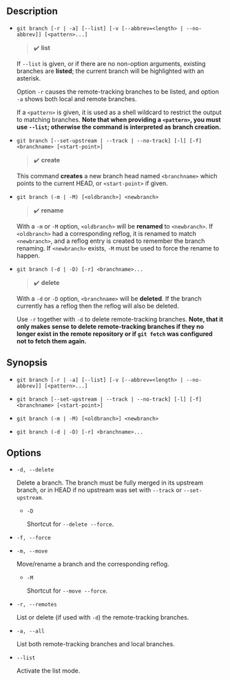 ## Description

- `git branch [-r | -a] [--list] [-v [--abbrev=<length> | --no-abbrev]] [<pattern>...]`

    > :heavy_check_mark: **list**

    If `--list` is given, or if there are no non-option arguments, existing branches are **listed**; the current branch will be highlighted with an asterisk.
    
    Option `-r` causes the remote-tracking branches to be listed, and option `-a` shows both local and remote branches.
    
    If a `<pattern>` is given, it is used as a shell wildcard to restrict the output to matching branches. **Note that when providing a `<pattern>`, you must use `--list`; otherwise the command is interpreted as branch creation.**

- `git branch [--set-upstream | --track | --no-track] [-l] [-f] <branchname> [<start-point>]`

    > :heavy_check_mark: **create**

    This command **creates** a new branch head named `<branchname>` which points to the current HEAD, or `<start-point>` if given.

- `git branch (-m | -M) [<oldbranch>] <newbranch>`

    > :heavy_check_mark: **rename**

   With a `-m` or `-M` option, `<oldbranch>` will be **renamed** to `<newbranch>`. If `<oldbranch>` had a corresponding reflog, it is renamed to match `<newbranch>`, and a reflog entry is created to remember the branch renaming. If `<newbranch>` exists, `-M` must be used to force the rename to happen.

- `git branch (-d | -D) [-r] <branchname>...`

    > :heavy_check_mark: **delete**

    With a `-d` or `-D` option, `<branchname>` will be **deleted**. If the branch currently has a reflog then the reflog will also be deleted.
    
    Use `-r` together with `-d` to delete remote-tracking branches. **Note, that it only makes sense to delete remote-tracking branches if they no longer exist in the remote repository or if `git fetch` was configured not to fetch them again.**

## Synopsis

- `git branch [-r | -a] [--list] [-v [--abbrev=<length> | --no-abbrev]] [<pattern>...]`

- `git branch [--set-upstream | --track | --no-track] [-l] [-f] <branchname> [<start-point>]`

- `git branch (-m | -M) [<oldbranch>] <newbranch>`

- `git branch (-d | -D) [-r] <branchname>...`

## Options

- `-d, --delete`

    Delete a branch. The branch must be fully merged in its upstream branch, or in HEAD if no upstream was set with `--track` or `--set-upstream`.
    
    - `-D`
    
        Shortcut for `--delete --force`.

- `-f, --force`

- `-m, --move`

    Move/rename a branch and the corresponding reflog.
    
    - `-M`
    
        Shortcut for `--move --force`.

- `-r, --remotes`

    List or delete (if used with `-d`) the remote-tracking branches.

- `-a, --all`

    List both remote-tracking branches and local branches.

- `--list`

    Activate the list mode.
